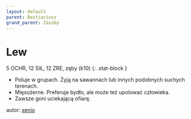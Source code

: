```yaml
---
layout: default
parent: Bestiariusz
grand_parent: Zasoby
---
```

# Lew

5 OCHR, 12 SIŁ, 12 ZRE, zęby (k10)
{: .stat-block }

- Poluje w grupach. Żyją na sawannach lub innych podobnych suchych terenach.  
- Mięsożerne. Preferuje bydło, ale może też upolować człowieka.  
- Zawsze goni uciekającą ofiarę.  

autor: [xenio](https://xenioinabottle.blogspot.com)
